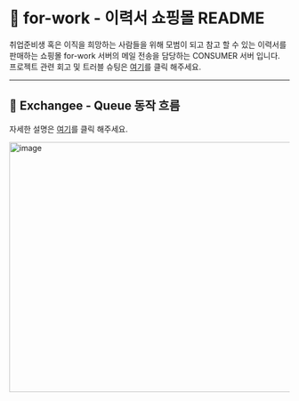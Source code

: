 # 📑 for-work - 이력서 쇼핑몰 README
취업준비생 혹은 이직을 희망하는 사람들을 위해 모범이 되고 참고 할 수 있는 이력서를 판매하는 쇼핑몰 for-work 서버의 메일 전송을 담당하는 CONSUMER 서버 입니다.<br>
프로젝트 관련 회고 및 트러블 슈팅은 [여기](https://github.com/jps091/for-work/wiki)를 클릭 해주세요.

---

## 🚴 Exchangee - Queue 동작 흐름 
자세한 설명은 [여기](https://github.com/jps091/for-work/wiki/%EC%84%9C%EB%B9%84%EC%8A%A4%EC%9D%98-%ED%95%B5%EC%8B%AC-%EA%B8%B0%EB%8A%A5%EC%9D%B8-%EB%A9%94%EC%9D%BC-%EB%B0%9C%EC%86%A1-%EA%B8%B0%EB%8A%A5-%EB%B9%84%EB%8F%99%EA%B8%B0-%EA%B4%80%EB%A0%A8-%EC%95%84%ED%82%A4%ED%85%8D%EC%B2%98-%EA%B3%A0%EB%AF%BC)를 클릭 해주세요.

<img width="1000" height="450" alt="image" src="https://github.com/user-attachments/assets/96a366f7-16a0-43bd-9b3c-a6839dbc599e">
